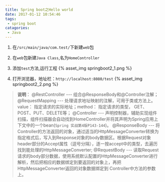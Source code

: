 ```yaml
---
title: Spring boot之Hello world
date: 2017-01-12 10:54:46
tags: 
 - spring boot
catagories: 
 - Java
---
```


1. 在`/src/main/java/com.test/`下新建`web`包

2. 在`web`包新建`Java Class`,名为`HomeController`

3. 添加`test`方法,运行工程
{% asset_img springboot2_1.png %}

4. 打开浏览器，地址栏：`http://localhost:8080/test`
{% asset_img springboot2_2.png %}

> **说明**：
> @RestController --- 组合@ResponseBody和@Controller注解；
> @RequestMapping --- 处理请求地址映射的注解，可用于类或方法上。value：     指定请求的实际地址；method：  指定请求的类型， GET、POST、PUT、DELETE等；
> @Controller --- 声明控制器，辅助实现组件扫描，组件扫描器会自动找到HomeController并将其声明为Spring应用上下文中的一个bean(`Spring 实战第4版P143-144`)。
> @ResponseBody --- 将Controller的方法返回的对象，通过适当的HttpMessageConverter转换为指定格式后，写入到Response对象的body数据区。根据Request对象header部分的Accept属性（逗号分隔），逐一按accept中的类型，去遍历找到能处理的HttpMessageConverter;
> @RequestBody --- 读取Request请求的body部分数据，使用系统默认配置的HttpMessageConverter进行解析，然后把相应的数据绑定到要返回的对象上，再把HttpMessageConverter返回的对象数据绑定到 Controller中方法的参数上。
